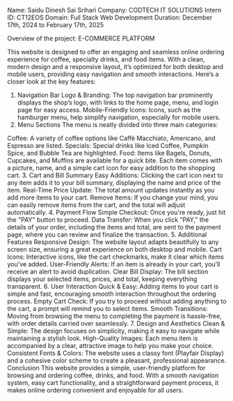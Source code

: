 Name: Saidu Dinesh Sai Srihari
Company: CODTECH IT SOLUTIONS
Intern ID: CT12EOS
Domain: Full Stack Web Development
Duration: December 17th, 2024 to February 17th, 2025

Overview of the project: E-COMMERCE PLATFORM 

This website is designed to offer an engaging and seamless online ordering experience for coffee, specialty drinks, and food items. With a clean, modern design and a responsive layout, it’s optimized for both desktop and mobile users, providing easy navigation and smooth interactions. Here’s a closer look at the key features:

1. Navigation Bar
Logo & Branding: The top navigation bar prominently displays the shop’s logo, with links to the home page, menu, and login page for easy access.
Mobile-Friendly Icons: Icons, such as the hamburger menu, help simplify navigation, especially for mobile users.
2. Menu Sections
The menu is neatly divided into three main categories:

Coffee: A variety of coffee options like Caffè Macchiato, Americano, and Espresso are listed.
Specials: Special drinks like Iced Coffee, Pumpkin Spice, and Bubble Tea are highlighted.
Food: Items like Bagels, Donuts, Cupcakes, and Muffins are available for a quick bite. Each item comes with a picture, name, and a simple cart icon for easy addition to the shopping cart.
3. Cart and Bill Summary
Easy Additions: Clicking the cart icon next to any item adds it to your bill summary, displaying the name and price of the item.
Real-Time Price Update: The total amount updates instantly as you add more items to your cart.
Remove Items: If you change your mind, you can easily remove items from the cart, and the total will adjust automatically.
4. Payment Flow
Simple Checkout: Once you're ready, just hit the "PAY" button to proceed.
Data Transfer: When you click "PAY," the details of your order, including the items and total, are sent to the payment page, where you can review and finalize the transaction.
5. Additional Features
Responsive Design: The website layout adapts beautifully to any screen size, ensuring a great experience on both desktop and mobile.
Cart Icons: Interactive icons, like the cart checkmarks, make it clear which items you've added.
User-Friendly Alerts: If an item is already in your cart, you’ll receive an alert to avoid duplication.
Clear Bill Display: The bill section displays your selected items, prices, and total, keeping everything transparent.
6. User Interaction
Quick & Easy: Adding items to your cart is simple and fast, encouraging smooth interaction throughout the ordering process.
Empty Cart Check: If you try to proceed without adding anything to the cart, a prompt will remind you to select items.
Smooth Transitions: Moving from browsing the menu to completing the payment is hassle-free, with order details carried over seamlessly.
7. Design and Aesthetics
Clean & Simple: The design focuses on simplicity, making it easy to navigate while maintaining a stylish look.
High-Quality Images: Each menu item is accompanied by a clear, attractive image to help you make your choice.
Consistent Fonts & Colors: The website uses a classy font (Playfair Display) and a cohesive color scheme to create a pleasant, professional appearance.
Conclusion
This website provides a simple, user-friendly platform for browsing and ordering coffee, drinks, and food. With a smooth navigation system, easy cart functionality, and a straightforward payment process, it makes online ordering convenient and enjoyable for all users.

